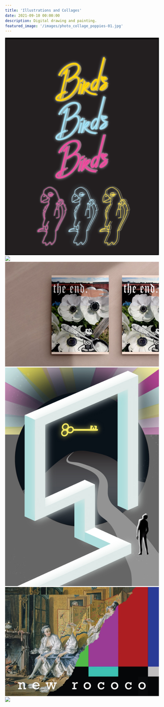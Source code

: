 ```yaml
---
title: 'Illustrations and Collages'
date: 2021-09-10 00:00:00
description: Digital drawing and painting.
featured_image: '/images/photo_collage_poppies-01.jpg'
---
```


<div class="gallery" data-columns="3">
	<img src="/images/text_parrots_gif.gif">
	<img src="/images/cat-insects.jpg">
	<img src="/images/photo_collage_poppies-01.jpg">	
	<img src="/images/retro_pool.jpg">
	<img src="/images/glitch.JPG">
	<img src="/images/schoolchildren.jpg">
	
</div>
